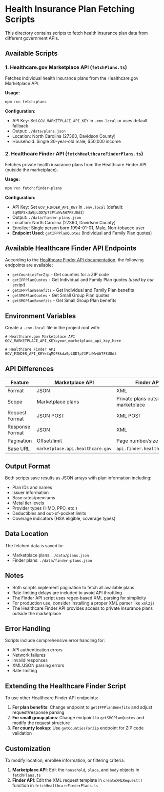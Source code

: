 # Health Insurance Plan Fetching Scripts

This directory contains scripts to fetch health insurance plan data from different government APIs.

## Available Scripts

### 1. Healthcare.gov Marketplace API (`fetchPlans.ts`)

Fetches individual health insurance plans from the Healthcare.gov Marketplace API.

**Usage:**
```bash
npm run fetch:plans
```

**Configuration:**
- API Key: Set `GOV_MARKETPLACE_API_KEY` in `.env.local` or uses default fallback
- Output: `./data/plans.json`
- Location: North Carolina (27360, Davidson County)
- Household: Single 30-year-old male, $50,000 income

### 2. Healthcare Finder API (`fetchHealthcareFinderPlans.ts`)

Fetches private health insurance plans from the Healthcare Finder API (outside the marketplace).

**Usage:**
```bash
npm run fetch:finder-plans
```

**Configuration:**
- API Key: Set `GOV_FINDER_API_KEY` in `.env.local` (default: `3qMQFSkda9pLQD7p73PtaWvAW7F8U0d3`)
- Output: `./data/finder-plans.json`
- Location: North Carolina (27360, Davidson County)
- Enrollee: Single person born 1994-01-01, Male, Non-tobacco user
- **Endpoint Used:** `getIFPPlanQuotes` (Individual and Family Plan quotes)

## Available Healthcare Finder API Endpoints

According to the [Healthcare Finder API documentation](https://finder.healthcare.gov/#services/version_3_0), the following endpoints are available:

- `getCountiesForZip` - Get counties for a ZIP code
- `getIFPPlanQuotes` - Get Individual and Family Plan quotes *(used by our script)*
- `getIFPPlanBenefits` - Get Individual and Family Plan benefits
- `getSMGPlanQuotes` - Get Small Group Plan quotes  
- `getSMGPlanBenefits` - Get Small Group Plan benefits

## Environment Variables

Create a `.env.local` file in the project root with:

```env
# Healthcare.gov Marketplace API
GOV_MARKETPLACE_API_KEY=your_marketplace_api_key_here

# Healthcare Finder API
GOV_FINDER_API_KEY=3qMQFSkda9pLQD7p73PtaWvAW7F8U0d3
```

## API Differences

| Feature | Marketplace API | Finder API |
|---------|----------------|------------|
| Format | JSON | XML |
| Scope | Marketplace plans | Private plans outside marketplace |
| Request Format | JSON POST | XML POST |
| Response Format | JSON | XML |
| Pagination | Offset/limit | Page number/size |
| Base URL | `marketplace.api.healthcare.gov` | `api.finder.healthcare.gov` |

## Output Format

Both scripts save results as JSON arrays with plan information including:
- Plan IDs and names
- Issuer information
- Base rates/premiums
- Metal tier levels
- Provider types (HMO, PPO, etc.)
- Deductibles and out-of-pocket limits
- Coverage indicators (HSA eligible, coverage types)

## Data Location

The fetched data is saved to:
- Marketplace plans: `./data/plans.json`
- Finder plans: `./data/finder-plans.json`

## Notes

- Both scripts implement pagination to fetch all available plans
- Rate limiting delays are included to avoid API throttling
- The Finder API script uses regex-based XML parsing for simplicity
- For production use, consider installing a proper XML parser like `xml2js`
- The Healthcare Finder API provides access to private insurance plans outside the marketplace

## Error Handling

Scripts include comprehensive error handling for:
- API authentication errors
- Network failures
- Invalid responses
- XML/JSON parsing errors
- Rate limiting

## Extending the Healthcare Finder Script

To use other Healthcare Finder API endpoints:

1. **For plan benefits**: Change endpoint to `getIFPPlanBenefits` and adjust request/response parsing
2. **For small group plans**: Change endpoint to `getSMGPlanQuotes` and modify the request structure
3. **For county lookup**: Use `getCountiesForZip` endpoint for ZIP code validation

## Customization

To modify location, enrollee information, or filtering criteria:

1. **Marketplace API**: Edit the `household`, `place`, and `body` objects in `fetchPlans.ts`
2. **Finder API**: Edit the XML request template in `createXMLRequest()` function in `fetchHealthcareFinderPlans.ts` 